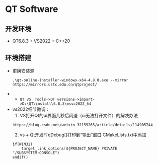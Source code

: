 <!--
 * @Description: 
 * @Version: v1.0.0
 * @Author: isidore-chen
 * @Date: 2025-05-11 16:06:47
 * @Copyright: Copyright (c) 2025 CAUC
-->
# QT Software
## 开发环境
- QT6.8.3 + VS2022 + C++20

## 环境搭建
- 更换安装源
    ```
    .\qt-online-installer-windows-x64-4.8.0.exe --mirror https://mirrors.ustc.edu.cn/qtproject/
    ```
- - ```QT VS　Tools->QT versions->import->D:\QT\install\6.8.3\msvc2022_64```
- vs2022细节微调：
    1. VS打开Qt的ui界面几秒后闪退（ui无法打开文件）的解决办法
    ```
    https://blog.csdn.net/weixin_32155265/article/details/114905744
    ```
    2. vs + Qt开发时qDebug()打印到“输出”窗口
    CMakeLists.txt中添加
    ``` CMakeLists
    if(WIN32)
        target_link_options(${PROJECT_NAME} PRIVATE "/SUBSYSTEM:CONSOLE")
    endif()    
    ```
